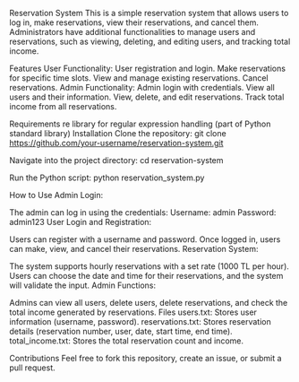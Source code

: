 Reservation System
This is a simple reservation system that allows users to log in, make reservations, view their reservations, and cancel them. Administrators have additional functionalities to manage users and reservations, such as viewing, deleting, and editing users, and tracking total income.

Features
User Functionality:
User registration and login.
Make reservations for specific time slots.
View and manage existing reservations.
Cancel reservations.
Admin Functionality:
Admin login with credentials.
View all users and their information.
View, delete, and edit reservations.
Track total income from all reservations.

Requirements
re library for regular expression handling (part of Python standard library)
Installation
Clone the repository:
git clone https://github.com/your-username/reservation-system.git

Navigate into the project directory:
cd reservation-system

Run the Python script:
python reservation_system.py

How to Use
Admin Login:

The admin can log in using the credentials:
Username: admin
Password: admin123
User Login and Registration:

Users can register with a username and password.
Once logged in, users can make, view, and cancel their reservations.
Reservation System:

The system supports hourly reservations with a set rate (1000 TL per hour).
Users can choose the date and time for their reservations, and the system will validate the input.
Admin Functions:

Admins can view all users, delete users, delete reservations, and check the total income generated by reservations.
Files
users.txt: Stores user information (username, password).
reservations.txt: Stores reservation details (reservation number, user, date, start time, end time).
total_income.txt: Stores the total reservation count and income.

Contributions
Feel free to fork this repository, create an issue, or submit a pull request.


